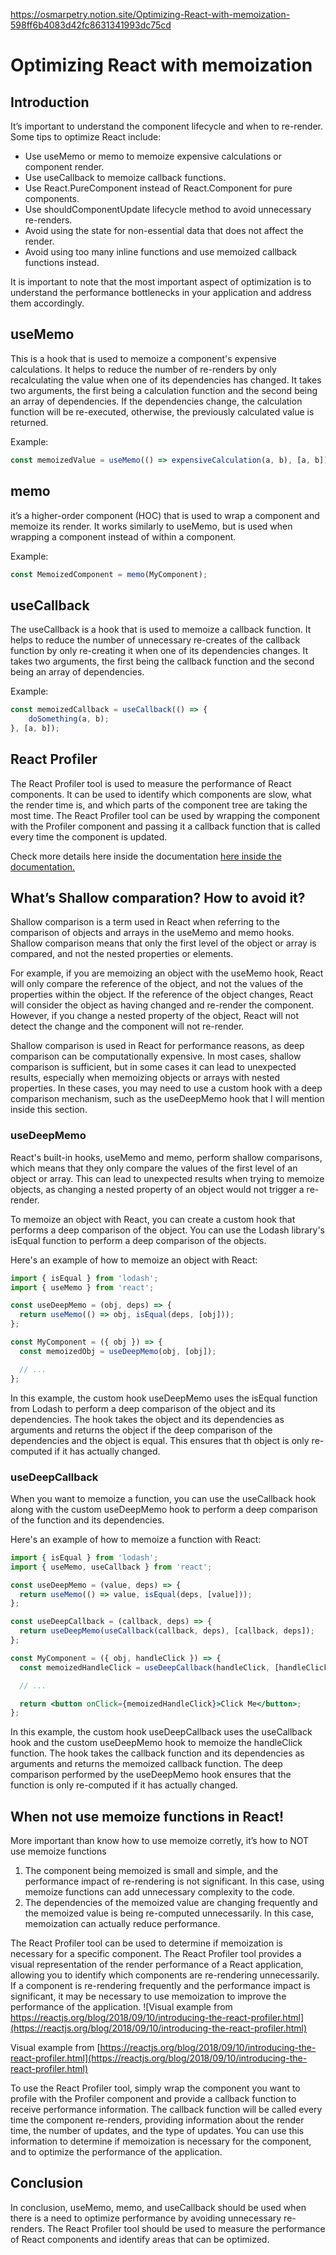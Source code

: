 https://osmarpetry.notion.site/Optimizing-React-with-memoization-598ff6b4083d42fc8631341993dc75cd

# Optimizing React with memoization

## Introduction

It’s important to understand the component lifecycle and when to re-render. Some tips to optimize React include:

- Use useMemo or memo to memoize expensive calculations or component render.
- Use useCallback to memoize callback functions.
- Use React.PureComponent instead of React.Component for pure components.
- Use shouldComponentUpdate lifecycle method to avoid unnecessary re-renders.
- Avoid using the state for non-essential data that does not affect the render.
- Avoid using too many inline functions and use memoized callback functions instead.

It is important to note that the most important aspect of optimization is to understand the performance bottlenecks in your application and address them accordingly.

## useMemo

This is a hook that is used to memoize a component's expensive calculations. It helps to reduce the number of re-renders by only recalculating the value when one of its dependencies has changed. It takes two arguments, the first being a calculation function and the second being an array of dependencies. If the dependencies change, the calculation function will be re-executed, otherwise, the previously calculated value is returned.

Example:

```jsx
const memoizedValue = useMemo(() => expensiveCalculation(a, b), [a, b]);
```

## memo

it’s a higher-order component (HOC) that is used to wrap a component and memoize its render. It works similarly to useMemo, but is used when wrapping a component instead of within a component.

Example:

```jsx
const MemoizedComponent = memo(MyComponent);
```

## useCallback

The useCallback is a hook that is used to memoize a callback function. It helps to reduce the number of unnecessary re-creates of the callback function by only re-creating it when one of its dependencies changes. It takes two arguments, the first being the callback function and the second being an array of dependencies.

Example:

```jsx
const memoizedCallback = useCallback(() => {
    doSomething(a, b);
}, [a, b]);
```

## React Profiler

The React Profiler tool is used to measure the performance of React components. It can be used to identify which components are slow, what the render time is, and which parts of the component tree are taking the most time. The React Profiler tool can be used by wrapping the component with the Profiler component and passing it a callback function that is called every time the component is updated.

Check more details here inside the documentation [here inside the documentation.](https://reactjs.org/blog/2018/09/10/introducing-the-react-profiler.html)

## What’s Shallow comparation? How to avoid it?

Shallow comparison is a term used in React when referring to the comparison of objects and arrays in the useMemo and memo hooks. Shallow comparison means that only the first level of the object or array is compared, and not the nested properties or elements.

For example, if you are memoizing an object with the useMemo hook, React will only compare the reference of the object, and not the values of the properties within the object. If the reference of the object changes, React will consider the object as having changed and re-render the component. However, if you change a nested property of the object, React will not detect the change and the component will not re-render.

Shallow comparison is used in React for performance reasons, as deep comparison can be computationally expensive. In most cases, shallow comparison is sufficient, but in some cases it can lead to unexpected results, especially when memoizing objects or arrays with nested properties. In these cases, you may need to use a custom hook with a deep comparison mechanism, such as the useDeepMemo hook that I will mention inside this section.

### useDeepMemo

React's built-in hooks, useMemo and memo, perform shallow comparisons, which means that they only compare the values of the first level of an object or array. This can lead to unexpected results when trying to memoize objects, as changing a nested property of an object would not trigger a re-render.

To memoize an object with React, you can create a custom hook that performs a deep comparison of the object. You can use the Lodash library's isEqual function to perform a deep comparison of the objects.

Here's an example of how to memoize an object with React:

```jsx
import { isEqual } from 'lodash';
import { useMemo } from 'react';

const useDeepMemo = (obj, deps) => {
  return useMemo(() => obj, isEqual(deps, [obj]));
};

const MyComponent = ({ obj }) => {
  const memoizedObj = useDeepMemo(obj, [obj]);

  // ...
};
```

In this example, the custom hook useDeepMemo uses the isEqual function from Lodash to perform a deep comparison of the object and its dependencies. The hook takes the object and its dependencies as arguments and returns the object if the deep comparison of the dependencies and the object is equal. This ensures that th object is only re-computed if it has actually changed.

### useDeepCallback

When you want to memoize a function, you can use the useCallback hook along with the custom useDeepMemo hook to perform a deep comparison of the function and its dependencies.

Here's an example of how to memoize a function with React:

```jsx
import { isEqual } from 'lodash';
import { useMemo, useCallback } from 'react';

const useDeepMemo = (value, deps) => {
  return useMemo(() => value, isEqual(deps, [value]));
};

const useDeepCallback = (callback, deps) => {
  return useDeepMemo(useCallback(callback, deps), [callback, deps]);
};

const MyComponent = ({ obj, handleClick }) => {
  const memoizedHandleClick = useDeepCallback(handleClick, [handleClick, obj]);

  // ...

  return <button onClick={memoizedHandleClick}>Click Me</button>;
};
```

In this example, the custom hook useDeepCallback uses the useCallback hook and the custom useDeepMemo hook to memoize the handleClick function. The hook takes the callback function and its dependencies as arguments and returns the memoized callback function. The deep comparison performed by the useDeepMemo hook ensures that the function is only re-computed if it has actually changed.

## When not use memoize functions in React!

More important than know how to use memoize corretly, it’s how to NOT use memoize functions

1. The component being memoized is small and simple, and the performance impact of re-rendering is not significant. In this case, using memoize functions can add unnecessary complexity to the code.
2. The dependencies of the memoized value are changing frequently and the memoized value is being re-computed unnecessarily. In this case, memoization can actually reduce performance.

The React Profiler tool can be used to determine if memoization is necessary for a specific component. The React Profiler tool provides a visual representation of the render performance of a React application, allowing you to identify which components are re-rendering unnecessarily. If a component is re-rendering frequently and the performance impact is significant, it may be necessary to use memoization to improve the performance of the application.
![Visual example from [https://reactjs.org/blog/2018/09/10/introducing-the-react-profiler.html](https://reactjs.org/blog/2018/09/10/introducing-the-react-profiler.html) ](Optimizing%20React%20with%20memoization%20598ff6b4083d42fc8631341993dc75cd/props-and-state.gif)

Visual example from [https://reactjs.org/blog/2018/09/10/introducing-the-react-profiler.html](https://reactjs.org/blog/2018/09/10/introducing-the-react-profiler.html) 

To use the React Profiler tool, simply wrap the component you want to profile with the Profiler component and provide a callback function to receive performance information. The callback function will be called every time the component re-renders, providing information about the render time, the number of updates, and the type of updates. You can use this information to determine if memoization is necessary for the component, and to optimize the performance of the application.

## Conclusion

In conclusion, useMemo, memo, and useCallback should be used when there is a need to optimize performance by avoiding unnecessary re-renders. The React Profiler tool should be used to measure the performance of React components and identify areas that can be optimized.
